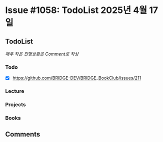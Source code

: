 # Issue #1058: TodoList 2025년 4월 17일

## TodoList

*매우 작은 진행상황은 Comment로 작성*

### Todo  

- [x] https://github.com/BRIDGE-DEV/BRIDGE_BookClub/issues/211

### Lecture

### Projects

### Books


## Comments

